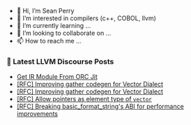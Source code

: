 - 👋 Hi, I’m Sean Perry
- 👀 I’m interested in compilers (c++, COBOL, llvm)
- 🌱 I’m currently learning ...
- 💞️ I’m looking to collaborate on ...
- 📫 How to reach me ...

<!---
s66perry/s66perry is a ✨ special ✨ repository because its `README.md` (this file) appears on your GitHub profile.
You can click the Preview link to take a look at your changes.
--->
### 📕 Latest LLVM Discourse Posts

<!-- DISCOURSE-LLVM:START -->
- [Get IR Module From ORC Jit](https://discourse.llvm.org/t/get-ir-module-from-orc-jit/85373#post_2)
- [[RFC] Improving gather codegen for Vector Dialect](https://discourse.llvm.org/t/rfc-improving-gather-codegen-for-vector-dialect/85011#post_13)
- [[RFC] Improving gather codegen for Vector Dialect](https://discourse.llvm.org/t/rfc-improving-gather-codegen-for-vector-dialect/85011#post_12)
- [[RFC] Allow pointers as element type of `vector`](https://discourse.llvm.org/t/rfc-allow-pointers-as-element-type-of-vector/85360#post_19)
- [[RFC] Breaking basic_format_string&#39;s ABI for performance improvements](https://discourse.llvm.org/t/rfc-breaking-basic-format-strings-abi-for-performance-improvements/85431#post_1)
<!-- DISCOURSE-LLVM:END -->
